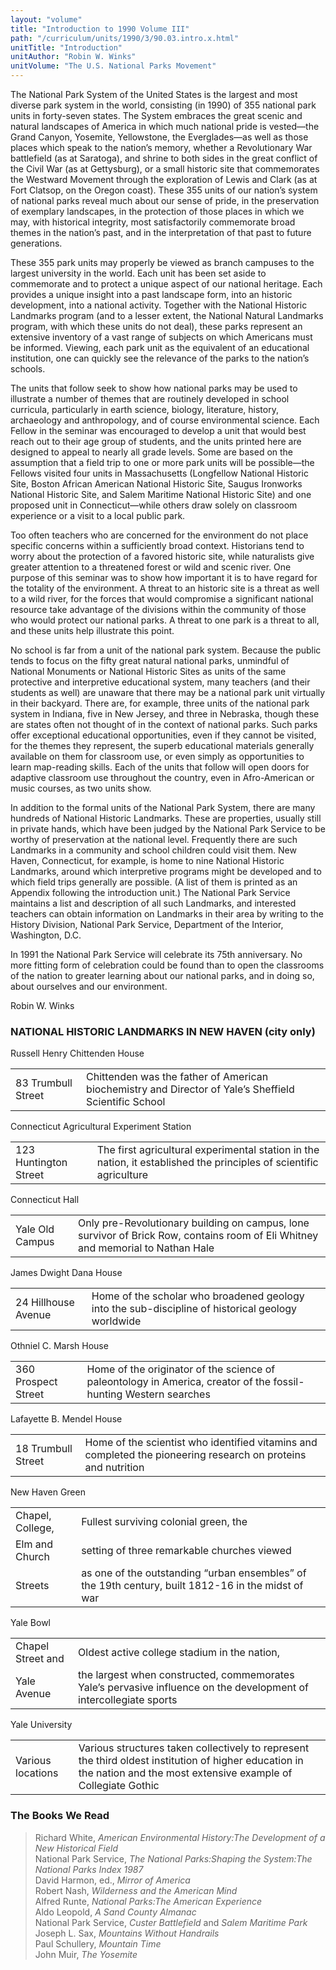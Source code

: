 ```yaml
---
layout: "volume"
title: "Introduction to 1990 Volume III"
path: "/curriculum/units/1990/3/90.03.intro.x.html"
unitTitle: "Introduction"
unitAuthor: "Robin W. Winks"
unitVolume: "The U.S. National Parks Movement"
---
```

<body>
 <p>
  The National Park System of the United States is the largest and most diverse park system in the world, consisting (in 1990) of 355 national park units in forty-seven states. The System embraces the great scenic and natural landscapes of America in which much national pride is vested—the Grand Canyon, Yosemite, Yellowstone, the Everglades—as well as those places which speak to the nation’s memory, whether a Revolutionary War battlefield (as at Saratoga), and shrine to both sides in the great conflict of the Civil War (as at Gettysburg), or a small historic site that commemorates the Westward Movement through the exploration of Lewis and Clark (as at Fort Clatsop, on the Oregon coast). These 355 units of our nation’s system of national parks reveal much about our sense of pride, in the preservation of exemplary landscapes, in the protection of those places in which we may, with historical integrity, most satisfactorily commemorate broad themes in the nation’s past, and in the interpretation of that past to future generations.
 </p>
 <p>
  These 355 park units may properly be viewed as branch campuses to the largest university in the world. Each unit has been set aside to commemorate and to protect a unique aspect of our national heritage. Each provides a unique insight into a past landscape form, into an historic development, into a national activity. Together with the National Historic Landmarks program (and to a lesser extent, the National Natural Landmarks program, with which these units do not deal), these parks represent an extensive inventory of a vast range of subjects on which Americans must be informed. Viewing, each park unit as the equivalent of an educational institution, one can quickly see the relevance of the parks to the nation’s schools.
 </p>
 <p>
  The units that follow seek to show how national parks may be used to illustrate a number of themes that are routinely developed in school curricula, particularly in earth science, biology, literature, history, archaeology and anthropology, and of course environmental science. Each Fellow in the seminar was encouraged to develop a unit that would best reach out to their age group of students, and the units printed here are designed to appeal to nearly all grade levels. Some are based on the assumption that a field trip to one or more park units will be possible—the Fellows visited four units in Massachusetts (Longfellow National Historic Site, Boston African American National Historic Site, Saugus Ironworks National Historic Site, and Salem Maritime National Historic Site) and one proposed unit in Connecticut—while others draw solely on classroom experience or a visit to a local public park.
 </p>
 <p>
  Too often teachers who are concerned for the environment do not place specific concerns within a sufficiently broad context. Historians tend to worry about the protection of a favored historic site, while naturalists give greater attention to a threatened forest or wild and scenic river. One purpose of this seminar was to show how important it is to have regard for the totality of the environment. A threat to an historic site is a threat as well to a wild river, for the forces that would compromise a significant national resource take advantage of the divisions within the community of those who would protect our national parks. A threat to one park is a threat to all, and these units help illustrate this point.
 </p>
 <p>
  No school is far from a unit of the national park system. Because the public tends to focus on the fifty great natural national parks, unmindful of National Monuments or National Historic Sites as units of the same protective and interpretive educational system, many teachers (and their students as well) are unaware that there may be a national park unit virtually in their backyard. There are, for example, three units of the national park system in Indiana, five in New Jersey, and three in Nebraska, though these are states often not thought of in the context of national parks. Such parks offer exceptional educational opportunities, even if they cannot be visited, for the themes they represent, the superb educational materials generally available on them for classroom use, or even simply as opportunities to learn map-reading skills. Each of the units that follow will open doors for adaptive classroom use throughout the country, even in Afro-American or music courses, as two units show.
 </p>
 <p>
  In addition to the formal units of the National Park System, there are many hundreds of National Historic Landmarks. These are properties, usually still in private hands, which have been judged by the National Park Service to be worthy of preservation at the national level. Frequently there are such Landmarks in a community and school children could visit them. New Haven, Connecticut, for example, is home to nine National Historic Landmarks, around which interpretive programs might be developed and to which field trips generally are possible. (A list of them is printed as an Appendix following the introduction unit.) The National Park Service maintains a list and description of all such Landmarks, and interested teachers can obtain information on Landmarks in their area by writing to the History Division, National Park Service, Department of the Interior, Washington, D.C.
 </p>
 <p>
  In 1991 the National Park Service will celebrate its 75th anniversary. No more fitting form of celebration could be found than to open the classrooms of the nation to greater learning about our national parks, and in doing so, about ourselves and our environment.
 </p>
 <p>
  Robin W. Winks
 </p>
<h3>
  NATIONAL HISTORIC LANDMARKS IN NEW HAVEN (city only)
 </h3>
 Russell Henry Chittenden House
<table border="0">
  <tr>
   <td>
    83 Trumbull Street
   </td>
   <td>
    Chittenden was the father of American biochemistry and Director of Yale’s Sheffield Scientific School
   </td>
  </tr>
 </table>
 Connecticut Agricultural Experiment Station
<table border="0">
  <tr>
   <td>
    123 Huntington Street
   </td>
   <td>
    The first agricultural experimental station in the nation, it established the principles of scientific agriculture
   </td>
  </tr>
 </table>
 Connecticut Hall
<table border="0">
  <tr>
   <td>
    Yale Old Campus
   </td>
   <td>
    Only pre-Revolutionary building on campus, lone survivor of Brick Row, contains room of Eli Whitney and memorial to Nathan Hale
   </td>
  </tr>
 </table>
 James Dwight Dana House
<table border="0">
  <tr>
   <td>
    24 Hillhouse Avenue
   </td>
   <td>
    Home of the scholar who broadened geology into the sub-discipline of historical geology worldwide
   </td>
  </tr>
 </table>
 Othniel C. Marsh House
<table border="0">
  <tr>
   <td>
    360 Prospect Street
   </td>
   <td>
    Home of the originator of the science of paleontology in America, creator of the fossil-hunting Western searches
   </td>
  </tr>
 </table>
 Lafayette B. Mendel House
<table border="0">
  <tr>
   <td>
    18 Trumbull Street
   </td>
   <td>
    Home of the scientist who identified vitamins and completed the pioneering research on proteins and nutrition
   </td>
  </tr>
 </table>
 New Haven Green
<table border="0">
  <tr>
   <td>
    Chapel, College,
   </td>
   <td>
    Fullest surviving colonial green, the
   </td>
  </tr>
  <tr>
   <td>
    Elm and Church
   </td>
   <td>
    setting of three remarkable churches viewed
   </td>
  </tr>
  <tr>
   <td>
    Streets
   </td>
   <td>
    as one of the outstanding “urban ensembles” of the 19th century, built 1812-16 in the midst of war
   </td>
  </tr>
 </table>
 Yale Bowl
<table border="0">
  <tr>
   <td>
    Chapel Street and
   </td>
   <td>
    Oldest active college stadium in the nation,
   </td>
  </tr>
  <tr>
   <td>
    Yale Avenue
   </td>
   <td>
    the largest when constructed, commemorates Yale’s pervasive influence on the development of intercollegiate sports
   </td>
  </tr>
 </table>
 Yale University
<table border="0">
  <tr>
   <td>
    Various locations
   </td>
   <td>
    Various structures taken collectively to represent the third oldest institution of higher education in the nation and the most extensive example of Collegiate Gothic
   </td>
  </tr>
 </table>
 <h3>
  The Books We Read
 </h3>
 <blockquote>
  <dl>
   <dt>
    Richard White,
    <i>
     American Environmental History:The Development of a New Historical Field
    </i>
    <dt>
     National Park Service,
     <i>
      The National Parks:Shaping the System:The National Parks Index 1987
     </i>
     <dt>
      David Harmon, ed.,
      <i>
       Mirror of America
      </i>
      <dt>
       Robert Nash,
       <i>
        Wilderness and the American Mind
       </i>
       <dt>
        Alfred Runte,
        <i>
         National Parks:The American Experience
        </i>
        <dt>
         Aldo Leopold,
         <i>
          A Sand County Almanac
         </i>
         <dt>
          National Park Service,
          <i>
           Custer Battlefield
          </i>
          and
          <i>
           Salem Maritime Park
          </i>
          <dt>
           Joseph L. Sax,
           <i>
            Mountains Without Handrails
           </i>
           <dt>
            Paul Schullery,
            <i>
             Mountain Time
            </i>
            <dt>
             John Muir,
             <i>
              The Yosemite
             </i>
</dt>
           </dt>
          </dt>
         </dt>
        </dt>
       </dt>
      </dt>
     </dt>
    </dt>
   </dt>
  </dl>
 </blockquote>
</body>